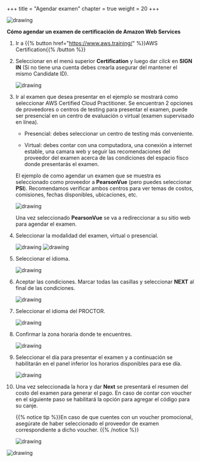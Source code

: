 +++ 
title = "Agendar examen" 
chapter = true 
weight = 20 
+++

<img src="images/logo-bar.png" alt="drawing"/>

**Cómo agendar un examen de certificación de Amazon Web Services**

1. Ir a {{% button href="https://www.aws.training/" %}}AWS Certification{{% /button %}}

1. Seleccionar en el menú superior **Certification** y luego dar *click* en **SIGN IN** (Si no tiene una cuenta debes crearla asegurar del mantener el mismo Candidate ID).

    <img src="images/Picture1.png" alt="drawing"/>

1. Ir al examen que desea presentar en el ejemplo se mostrará como seleccionar AWS Certified Cloud Practitioner. Se encuentran 2 opciones de proveedores o centros de testing para presentar el examen, puede ser presencial en un centro de evaluación o virtual (examen supervisado en línea).

    - Presencial: debes seleccionar un centro de testing más conveniente.

    - Virtual: debes contar con una computadora, una conexión a internet estable, una camara web y seguir las recomendaciones del proveedor del examen acerca de las condiciones del espacio físco donde presentarás el examen.

    El ejemplo de como agendar un examen que se muestra es seleccionado como proveedor a **PearsonVue** (pero puedes seleccionar **PSI**). Recomendamos verificar ambos centros para ver temas de costos, comisiones, fechas disponibles, ubicaciones, etc.

    <img src="images/Picture2.png" alt="drawing"/>

    Una vez seleccionado **PearsonVue** se va a redireccionar a su sitio web para agendar el examen.

1. Seleccionar la modalidad del examen, virtual o presencial.

    <img src="images/Picture3.png" alt="drawing"/>

    <img src="images/Picture4.png" alt="drawing"/>

1. Seleccionar el idioma.

    <img src="images/Picture5.png" alt="drawing"/>

1. Aceptar las condiciones. Marcar todas las casillas y seleccionar **NEXT** al final de las condiciones.

    <img src="images/Picture6.png" alt="drawing"/>

1. Seleccionar el idioma del PROCTOR.

    <img src="images/Picture7.png" alt="drawing"/>

1. Confirmar la zona horaria donde te encuentres.

    <img src="images/Picture8.png" alt="drawing"/>

1. Seleccionar el día para presentar el examen y a continuación se habilitarán en el panel inferior los horarios disponibles para ese día.

    <img src="images/Picture9.png" alt="drawing"/>

1. Una vez seleccionada la hora y dar **Next** se presentará el resumen del costo del examen para generar el pago. En caso de contar con voucher en el siguiente paso se habilitará la opción para agregar el código para su canje.

    {{% notice tip %}}En caso de que cuentes con un voucher promocional, asegúrate de haber seleccionado el proveedor de examen correspondiente a dicho voucher.
    {{% /notice %}}

    <img src="images/Picture10.png" alt="drawing"/>

<img src="images/logo-bar.png" alt="drawing"/>